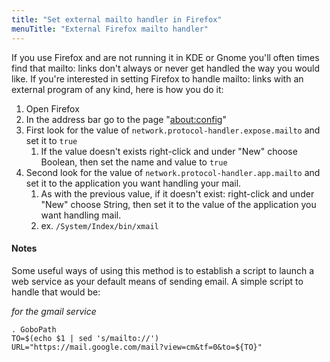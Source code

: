 ```yaml
---
title: "Set external mailto handler in Firefox"
menuTitle: "External Firefox mailto handler"
---
```


If you use Firefox and are not running it in KDE or Gnome you'll often
times find that mailto: links don't always or never get handled the way
you would like. If you're interested in setting Firefox to handle
mailto: links with an external program of any kind, here is how you do
it:

1.  Open Firefox
2.  In the address bar go to the page "<about:config>"
3.  First look for the value of
    `network.protocol-handler.expose.mailto` and set it to `true`
    1.  If the value doesn't exists right-click and under "New" choose
        Boolean, then set the name and value to `true`
4.  Second look for the value of `network.protocol-handler.app.mailto`
    and set it to the application you want handling your mail.
    1.  As with the previous value, if it doesn't exist: right-click and
        under "New" choose String, then set it to the value of the
        application you want handling mail.
    2.  ex. `/System/Index/bin/xmail`

#### Notes

Some useful ways of using this method is to establish a script to launch
a web service as your default means of sending email. A simple script to
handle that would be:

*for the gmail service*
```shell
. GoboPath 
TO=$(echo $1 | sed 's/mailto://') 
URL="https://mail.google.com/mail?view=cm&tf=0&to=${TO}"
```